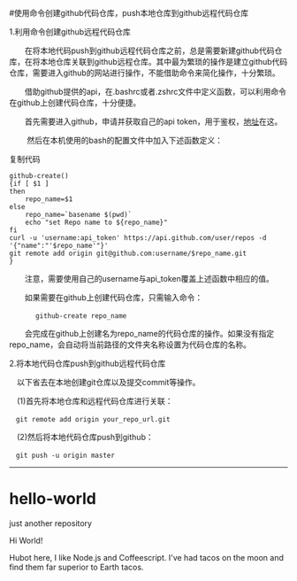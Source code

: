#使用命令创建github代码仓库，push本地仓库到github远程代码仓库

1.利用命令创建github远程代码仓库

　　在将本地代码push到github远程代码仓库之前，总是需要新建github代码仓库，在将本地仓库关联到github远程仓库。其中最为繁琐的操作是建立github代码仓库，需要进入github的网站进行操作，不能借助命令来简化操作，十分繁琐。

　　借助github提供的api，在.bashrc或者.zshrc文件中定义函数，可以利用命令在github上创建代码仓库，十分便捷。

　　首先需要进入github，申请并获取自己的api token，用于鉴权，[地址](https://github.com/settings/tokens/new)在这。

　　 然后在本机使用的bash的配置文件中加入下述函数定义：

复制代码

```
github-create() 
{if [ $1 ]
then
    repo_name=$1
else
    repo_name=`basename $(pwd)`
    echo "set Repo name to ${repo_name}"
fi 
curl -u 'username:api_token' https://api.github.com/user/repos -d '{"name":"'$repo_name'"}'
git remote add origin git@github.com:username/$repo_name.git
}
```

　　注意，需要使用自己的username与api_token覆盖上述函数中相应的值。

　　如果需要在github上创建代码仓库，只需输入命令：

```
　　　　github-create repo_name
```

　　会完成在github上创建名为repo_name的代码仓库的操作。如果没有指定repo_name，会自动将当前路径的文件夹名称设置为代码仓库的名称。

2.将本地代码仓库push到github远程代码仓库

　以下省去在本地创建git仓库以及提交commit等操作。

　(1)首先将本地仓库和远程代码仓库进行关联：
```
　git remote add origin your_repo_url.git
```
　(2)然后将本地代码仓库push到github：
```
　git push -u origin master
```

-------------------------
# hello-world
just another repository


Hi World!

Hubot here, I like Node.js and Coffeescript.
I've had tacos on the moon and find them far superior to Earth tacos.
